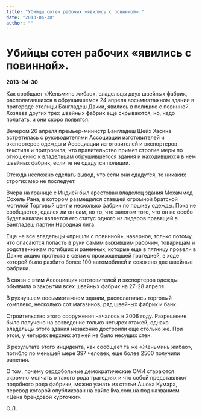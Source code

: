 ```yaml
---
title: "Убийцы сотен рабочих «явились с повинной»."
date: "2013-04-30"
author: ""
---
```


# Убийцы сотен рабочих «явились с повинной».

**2013-04-30** 

Как сообщает «Женьминь жибао», владельцы двух швейных фабрик, располагавшихся в обрушившемся 24 апреля восьмиэтажном здании в пригороде столицы Бангладеш Дакки, явились в полицию с повинной. Хозяева других трех швейных фабрик еще скрываются, но, надо полагать, и они скоро появятся.

Вечером 26 апреля премьер-министр Бангладеш Шейх Хасина встретилась с руководителями Ассоциации изготовителей и экспортеров одежды и Ассоциации изготовителей и экспортеров текстиля и пригрозила, что правительство примет строгие меры по отношению к владельцам обрушившегося здания и находившихся в нем швейных фабрик, если те не сдадутся полиции.

Отсюда несложно сделать вывод, что если они сдадутся, то никаких строгих мер не последует.

Вчера на границе с Индией был арестован владелец здания Мохаммед Сохель Рана, в котором размещался ставшей огромной братской могилой Торговый цент и несколько фабрик по пошиву одежды. Пока не сообщается, сдался ли он сам, но то, что залогом того, что он не особо будет наказан является его статус одного из лидеров правящей в Бангладеш партии Народная лига.

Еще не все владельцы «пришли с повинной», наверное, только потому, что опасаются попасть в руки самим выжившим рабочим, товарищам и родственникам погибших и раненных, которые еще в пятницу провели в Дакке акцию протеста в связи с произошедшей трагедией, в ходе которой было разбито более 100 автомобилей   и сожжено две швейные фабрики.

В связи с этим Ассоциация изготовителей и экспортеров одежды объявила о закрытии всех швейных фабрик на 27-28 апреля. 

В рухнувшем восьмиэтажном здании, располагались торговый комплекс, несколько сот магазинов, ряд швейных фабрик и банк. 

Строительство этого сооружения началось в 2006 году. Разрешение было получено на возведение только четырех этажей, однако владельцы этого здания незаконно достроили еще столько же. При этом, у четырех верхних этажей не было несущих стен.

В результате этого инцидента, как сообщает та же «Женьминь жибао»,  погибло по меньшей мере 397 человек, еще более 2500 получили ранения.

О том, почему сердобольные демократические СМИ стараются скромно молчать о такого рода трагедиях и что собой представляют подобного рода фабрики, можно узнать из статьи Ашока Кумара, перевод которой опубликован на сайте liva.com.ua под названием «Цена брендовой курточки».

О.Л.